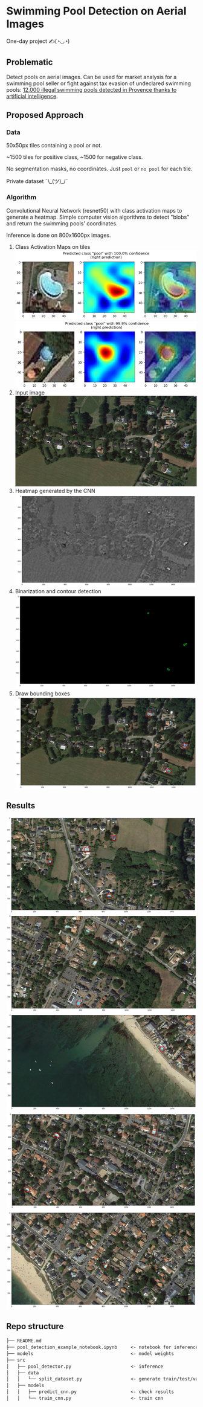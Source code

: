# Swimming Pool Detection on Aerial Images

One-day project ✍(◔◡◔)

## Problematic

Detect pools on aerial images. Can be used for market analysis for a swimming pool seller or fight against tax evasion of undeclared swimming pools: [12,000 illegal swimming pools detected in Provence thanks to artificial intelligence](https://www.francebleu.fr/infos/societe/dans-le-var-deja-4000-piscines-non-declarees-detectees-grace-a-l-intelligence-artificielle-1642074759).

## Proposed Approach

### Data

50x50px tiles containing a pool or not.

~1500 tiles for positive class, ~1500 for negative class.

No segmentation masks, no coordinates. Just `pool` or `no pool` for each tile.

Private dataset ¯\\\_(ツ)_/¯

### Algorithm

Convolutional Neural Network (resnet50) with class activation maps to generate a heatmap. Simple computer vision algorithms to detect "blobs" and return the swimming pools' coordinates.

Inference is done on 800x1600px images.

1) Class Activation Maps on tiles
    ![](figures/cam_tile_1.png)
    ![](figures/cam_tile_2.png)
2) Input image
    ![](figures/zone13.jpg)
3) Heatmap generated by the CNN
    ![](figures/zone13_heatmap.png)
4) Binarization and contour detection
    ![](figures/zone13_heatmap_binary.png)
5) Draw bounding boxes
    ![](figures/zone13_bbox.png)

## Results

![](./figures/ex1.PNG)
![](./figures/ex2.PNG)
![](./figures/ex3.PNG)
![](./figures/ex4.PNG)
![](./figures/ex5.PNG)

## Repo structure

```txt
├── README.md
├── pool_detection_example_notebook.ipynb     <- notebook for inference with some visualizations
├── models                                    <- model weights
├── src
│   ├── pool_detector.py                      <- inference
│   ├── data
│   │   └── split_dataset.py                  <- generate train/test/valid sets
│   ├── models
│   │   ├── predict_cnn.py                    <- check results
│   │   └── train_cnn.py                      <- train cnn
```

